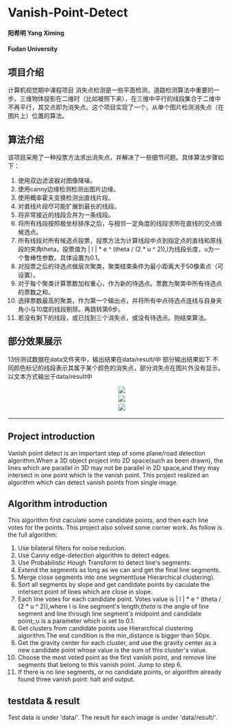 # Vanish-Point-Detect
#### 阳希明 Yang Ximing
#### Fudan University
## 项目介绍
计算机视觉期中课程项目
消失点检测是一些平面检测，道路检测算法中重要的一步。三维物体投影在二维时（比如被照下来），在三维中平行的线段集合于二维中不再平行，其交点即为消失点。这个项目实现了一个，从单个图片检测消失点（在图片上）位置的算法。

## 算法介绍
该项目采用了一种投票方法求出消失点，并解决了一些细节问题。具体算法步骤如下：
1. 使用双边滤波器对图像降噪。
2. 使用canny边缘检测检测出图片边缘。
3. 使用概率霍夫变换检测出直线片段。
4. 对直线片段尽可能扩展到最长的线段。
5. 将非常接近的线段合并为一条线段。
6. 将所有线段按照极坐标排序之后，与相邻一定角度的线段求所在直线的交点做候选点。
7. 所有线段对所有候选点投票，投票方法为计算线段中点到指定点的直线和原线段的夹角theta，投票值为 | l | * e ^ (theta / (2 * u ^ 2)),l为线段长度，u为一个鲁棒性参数，具体设置为0.1。
8. 对投票之后的待选点做层次聚类，聚类结束条件为最小距离大于50像素点（可设置）。
9. 对于每个聚类计算票数加权重心，作为新的待选点。票数为聚类中所有待选点的票数之和。
10. 选择票数最高的聚类，作为第一个输出点，并将所有中点待选点连线与自身夹角小与10度的线段剔除。再跳转第6步。
11. 若没有剩下的线段，或已找到三个消失点，或没有待选点。则结束算法。

## 部分效果展示
13份测试数据在data文件夹中，输出结果在data/result/中
部分输出结果如下
不同颜色标记的线段表示其属于某个颜色的消失点，部分消失点在图片外没有显示，以文本方式输出于data/result中
<div align='center'\>
　　<img src='https://github.com/SymenYang/Vanish-Point-Detect/blob/master/data/result/1_final.jpg' />
</div>
<div align='center'\>
　　<img src='https://github.com/SymenYang/Vanish-Point-Detect/blob/master/data/result/9_final.jpg'  />
</div>
<div align='center'\>
　　<img src='https://github.com/SymenYang/Vanish-Point-Detect/blob/master/data/result/8_final.jpg'  />
</div>

--------
## Project introduction
Vanish point detect is an important step of some plane/road detection algorithm.When a 3D object project into 2D space(such as been drawn), the lines which are parallel in 3D may not be parallel in 2D space,and they may intersect in one point which is the vanish point. This project realized an algorithm which can detect vanish points from single image.

## Algorithm introduction
This algorithm first caculate some candidate points, and then each line votes for the points. This project also solved some corner work. As follow is the full algorithm:
1. Use bilateral filters for noise reducion.
2. Use Canny edge-detection algorithm to detect edges.
3. Use Probabilistic Hough Transform to detect line's segments.
4. Extend the segments as long as we can and get the final line segments.
5. Merge close segments into one segment(use Hierarchical clustering).
6. Sort all segments by slope and get candidate points by caculate the intersect point of lines which are close in slope.
7. Each line votes for each candidate point. Votes value is | l | * e ^ (theta / (2 * u ^ 2)),where l is line segment's length;$theta$ is the angle of line segment and line through line segment's midpoint and candidate point;;u is a parameter which is set to 0.1.
8. Get clusters from candidate points use Hierarchical clustering algorithm.The end condition is the min_distance is bigger than 50px.
9. Get the gravity center for each cluster, and use the gravity center as a new candidate point whose value is the sum of this cluster's value.
10. Choose the most voted point as the first vanish point, and remove line segments that belong to this vanish point. Jump to step 6.
11. If there is no line segments, or no candidate points, or algorithm already found three vanish point: halt and output.

## testdata & result
Test data is under 'data/'. The result for each image is under 'data/result/'.
